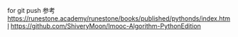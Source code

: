 for git push
参考
https://runestone.academy/runestone/books/published/pythonds/index.html
https://github.com/ShiveryMoon/Imooc-Algorithm-PythonEdition
